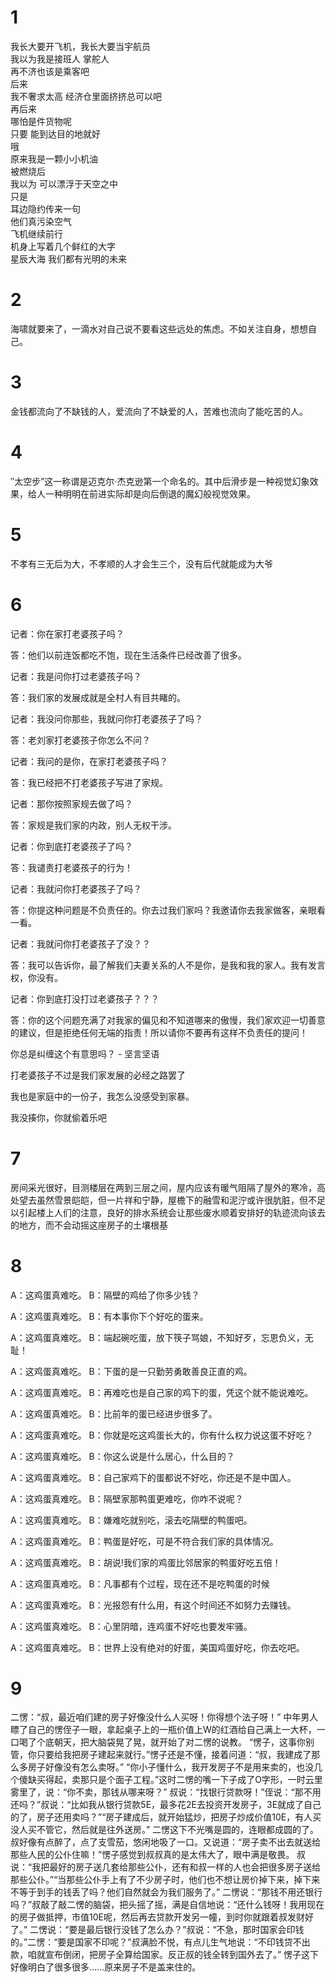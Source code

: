 # 1
我长大要开飞机，我长大要当宇航员  
我以为我是接班人 掌舵人  
再不济也该是乘客吧  
后来  
我不奢求太高 经济仓里面挤挤总可以吧  
再后来  
哪怕是件货物呢    
只要 能到达目的地就好  
哦  
原来我是一颗小小机油  
被燃烧后  
我以为 可以漂浮于天空之中  
只是  
耳边隐约传来一句  
他们真污染空气  
飞机继续前行  
机身上写着几个鲜红的大字  
星辰大海 我们都有光明的未来  

# 2
海啸就要来了，一滴水对自己说不要看这些远处的焦虑。不如关注自身，想想自己。

# 3
金钱都流向了不缺钱的人，爱流向了不缺爱的人，苦难也流向了能吃苦的人。​

# 4
″太空步”这一称谓是迈克尔·杰克逊第一个命名的。其中后滑步是一种视觉幻象效果，给人一种明明在前进实际却是向后倒退的魔幻般视觉效果。​

# 5
不孝有三无后为大，不孝顺的人才会生三个，没有后代就能成为大爷

# 6
记者：你在家打老婆孩子吗？

答：他们以前连饭都吃不饱，现在生活条件已经改善了很多。

记者：我是问你打过老婆孩子吗？

答：我们家的发展成就是全村人有目共睹的。

记者：我没问你那些，我就问你打老婆孩子了吗？

答：老刘家打老婆孩子你怎么不问？

记者：我问的是你，在家打老婆孩子吗？

答：我已经把不打老婆孩子写进了家规。

记者：那你按照家规去做了吗？

答：家规是我们家的内政，别人无权干涉。

记者：你到底打老婆孩子了吗？

答：我谴责打老婆孩子的行为！

记者：我就问你打老婆孩子了吗？

答：你提这种问题是不负责任的。你去过我们家吗？我邀请你去我家做客，亲眼看一看。

记者：我就问你打老婆孩子了没？？

答：我可以告诉你，最了解我们夫妻关系的人不是你，是我和我的家人。我有发言权，你没有。

记者：你到底打没打过老婆孩子？？？

答：你的这个问题充满了对我家的偏见和不知道哪来的傲慢，我们家欢迎一切善意的建议，但是拒绝任何无端的指责！所以请你不要再有这样不负责任的提问！

你总是纠缠这个有意思吗？ - 坚言坚语

打老婆孩子不过是我们家发展的必经之路罢了

我也是家庭中的一份子，我怎么没感受到家暴。

我没揍你，你就偷着乐吧

# 7
房间采光很好，目测楼层在两到三层之间，屋内应该有暖气阻隔了屋外的寒冷，高处望去虽然雪景皑皑，但一片祥和宁静，屋檐下的融雪和泥泞或许很肮脏，但不足以引起楼上人们的注意，良好的排水系统会让那些废水顺着安排好的轨迹流向该去的地方，而不会动摇这座房子的土壤根基 ​

# 8
A：这鸡蛋真难吃。 B：隔壁的鸡给了你多少钱？

A：这鸡蛋真难吃。 B：有本事你下个好吃的蛋来。

A：这鸡蛋真难吃。 B：端起碗吃蛋，放下筷子骂娘，不知好歹，忘恩负义，无耻！

A：这鸡蛋真难吃。 B：下蛋的是一只勤劳勇敢善良正直的鸡。

A：这鸡蛋真难吃。 B：再难吃也是自己家的鸡下的蛋，凭这个就不能说难吃。

A：这鸡蛋真难吃。 B：比前年的蛋已经进步很多了。

A：这鸡蛋真难吃。 B：你就是吃这鸡蛋长大的，你有什么权力说这蛋不好吃？

A：这鸡蛋真难吃。 B：你这么说是什么居心，什么目的？

A：这鸡蛋真难吃。 B：自己家鸡下的蛋都说不好吃，你还是不是中国人。

A：这鸡蛋真难吃。 B：隔壁家那鸭蛋更难吃，你咋不说呢？

A：这鸡蛋真难吃。 B：嫌难吃就别吃，滚去吃隔壁的鸭蛋吧。

A：这鸡蛋真难吃。 B：鸭蛋是好吃，可是不符合我们家的具体情况。

A：这鸡蛋真难吃。 B：胡说!我们家的鸡蛋比邻居家的鸭蛋好吃五倍！

A：这鸡蛋真难吃。 B：凡事都有个过程，现在还不是吃鸭蛋的时候

A：这鸡蛋真难吃。 B：光报怨有什么用，有这个时间还不如努力去赚钱。

A：这鸡蛋真难吃。 B：心里阴暗，连鸡蛋不好吃也要发牢骚。

A：这鸡蛋真难吃。 B：世界上没有绝对的好蛋，美国鸡蛋好吃，你去吃吧。

# 9
二愣：“叔，最近咱们建的房子好像没什么人买呀！你得想个法子呀！”
中年男人瞟了自己的愣侄子一眼，拿起桌子上的一瓶价值上W的红酒给自己满上一大杯，一口喝了个底朝天，把大脑袋晃了晃，就开始了对二愣的说教。
“愣子，这事你别管，你只要给我把房子建起来就行。”愣子还是不懂，接着问道：“叔，我建成了那么多房子好像没有怎么卖呀。”
“你小子懂什么，我开发房子不是用来卖的，也没几个傻缺买得起，卖那只是个面子工程。”这时二愣的嘴一下子成了O字形，一时云里雾里了，说：“你不卖，那钱从哪来呀？”
叔说：“找银行贷款呀！”侄说：“那不用还吗？”叔说：“比如我从银行贷款5E，最多花2E去投资开发房子，3E就成了自己的了，房子还用卖吗？”“房子建成后，就开始猛炒，把房子炒成价值10E，有人买没人买不管它，然后就是往外送房。”
二愣这下不光嘴是圆的，连眼都成圆的了。叔好像有点醉了，点了支雪茄，悠闲地吸了一口。又说道：“房子卖不出去就送给那些人民的公仆住嘛！”愣子感觉到叔叔真的是太伟大了，眼中满是敬畏。
叔说：“我把最好的房子送几套给那些公仆，还有和叔一样的人也会把很多房子送给那些公仆。”“当那些公仆手上有了不少房子时，他们也不想让房价掉下来，掉下来不等于到手的钱丢了吗？他们自然就会为我们服务了。”
二愣说：“那钱不用还银行吗？”叔敲了敲二愣的脑袋，把头摇了摇，满是自信地说：“还什么钱呀！我用现在的房子做抵押，市值10E呢，然后再去贷款开发另一幢，到时你就跟着叔发财好了。”
二愣说：“要是最后银行没钱了怎么办？”叔说：“不急，那时国家会印钱的。”二愣：“要是国家不印呢？”叔满脸不悦，有点儿生气地说：“不印钱贷不出款，咱就宣布倒闭，把房子全算给国家。反正叔的钱全转到国外去了。”
愣子这下好像明白了很多很多……原来房子不是盖来住的。
